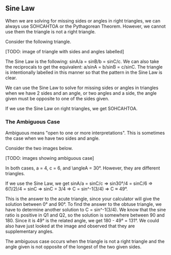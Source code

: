 Sine Law
-------

When we are solving for missing sides or angles in right triangles, we can always use SOHCAHTOA or the Pythagorean Theorem. However, we cannot use them the triangle is not a right triangle.

Consider the following triangle.

[TODO: image of triangle with sides and angles labelled]

The Sine Law is the following: sinA/a = sinB/b = sinC/c. We can also take the reciprocals to get the equivalent: a/sinA = b/sinB = c/sinC. The triangle is intentionally labelled in this manner so that the pattern in the Sine Law is clear.

We can use the Sine Law to solve for missing sides or angles in triangles when we have 2 sides and an angle, or two angles and a side, the angle given must be opposite to one of the sides given. 

If we use the Sine Law on right triangles, we get SOHCAHTOA.


### The Ambiguous Case

Ambiguous means "open to one or more interpretations". This is sometimes the case when we have two sides and angle.

Consider the two images below.

[TODO: images showing ambiguous case]

In both cases, a = 4, c =  6, and \angleA = 30°. However, they are different triangles.

If we use the Sine Law, we get sinA/a = sinC/c => sin30°/4 = sinC/6 => 6(1/2)/4 = sinC => sinC = 3/4 => C = sin^-1(3/4) => C ≈ 49°.

This is the answer to the acute triangle, since your calculator will give the solution between 0° and 90°. To find the answer to the obtuse triangle, we have to determine another solution to C = sin^-1(3/4). We know that the sine ratio is positive in Q1 and Q2, so the solution is somewhere between 90 and 180. Since it is 49° is the related angle, we get 180 - 49° = 131°. We could also have just looked at the image and observed that they are supplementary angles.

The ambiguous case occurs when the triangle is not a right triangle and the angle given is not opposite of the longest of the two given sides.